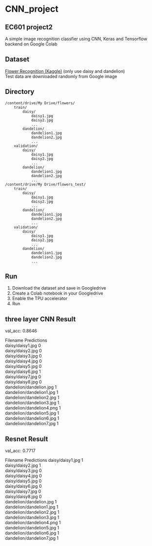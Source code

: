 # CNN_project
## EC601 project2  
A simple image recognition classfier using CNN, Keras and Tensorflow backend on Google Colab  
## Dataset  
[Flower Recognition (Kaggle)](https://www.kaggle.com/alxmamaev/flowers-recognition) (only use daisy and dandelion)  
Test data are downloaded randomly from Google image  
## Directory  
    /content/drive/My Drive/flowers/
        train/
            daisy/
                daisy1.jpg
                daisy2.jpg
                ...
            dandelion/
                dandelion1.jpg
                dandelion2.jpg
                ...
        validation/
            daisy/
                daisy1.jpg
                daisy2.jpg
                ...
            dandelion/
                dandelion1.jpg
                dandelion2.jpg
                ...  
    /content/drive/My Drive/flowers_test/
        train/
            daisy/
                daisy1.jpg
                daisy2.jpg
                ...
            dandelion/
                dandelion1.jpg
                dandelion2.jpg
                ...
        validation/
            daisy/
                daisy1.jpg
                daisy2.jpg
                ...
            dandelion/
                dandelion1.jpg
                dandelion2.jpg
                ...
    
## Run  
1. Download the dataset and save in Googledrive  
2. Create a Colab notebook in your Googledrive
3. Enable the TPU accelerator
4. Run

## three layer CNN Result  
val_acc: 0.8646

Filename	              Predictions  
daisy/daisy1.jpg	         0  
daisy/daisy2.jpg	         0  
daisy/daisy3.jpg	         0  
daisy/daisy4.jpg	         0  
daisy/daisy5.jpg	         0  
daisy/daisy6.jpg	         1  
daisy/daisy7.jpg	         0  
daisy/daisy8.jpg	         0  
dandelion/dandelion.jpg	     1  
dandelion/dandelion1.jpg	 1  
dandelion/dandelion2.jpg	 1  
dandelion/dandelion3.jpg	 1  
dandelion/dandelion4.png	 1  
dandelion/dandelion5.jpg	 1  
dandelion/dandelion6.jpg	 1  
dandelion/dandelion7.jpg	 1  

## Resnet Result
val_acc: 0.7717  

Filename	              Predictions 
daisy/daisy1.jpg	        1  
daisy/daisy2.jpg	        1  
daisy/daisy3.jpg	        0  
daisy/daisy4.jpg	        0  
daisy/daisy5.jpg	        0  
daisy/daisy6.jpg	        0  
daisy/daisy7.jpg	        0  
daisy/daisy8.jpg	        0  
dandelion/dandelion.jpg	    1  
dandelion/dandelion1.jpg	1  
dandelion/dandelion2.jpg	1  
dandelion/dandelion3.jpg	1  
dandelion/dandelion4.png	1  
dandelion/dandelion5.jpg	1  
dandelion/dandelion6.jpg	1  
dandelion/dandelion7.jpg	1  
